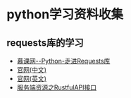 # python学习资料收集

## requests库的学习

- [慕课网--Python-走进Requests库](http://www.imooc.com/learn/736?t=1477760914176)
- [官网(中文)](http://docs.python-requests.org/zh_CN/latest/user/quickstart.html)
- [官网(英文)](http://docs.python-requests.org/en/master/)
- [服务端资源之RustfulAPI接口](http://httpbin.org/)